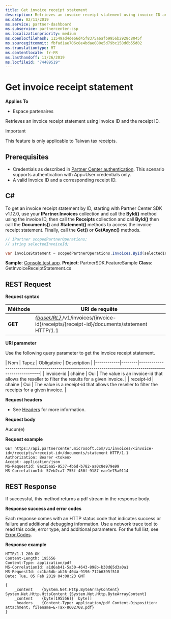 ```yaml
---
title: Get invoice receipt statement
description: Retrieves an invoice receipt statement using invoice ID and the receipt ID.
ms.date: 02/11/2019
ms.service: partner-dashboard
ms.subservice: partnercenter-csp
ms.localizationpriority: medium
ms.openlocfilehash: 11549ad4de66d45f8375a6afb9956b2928c8045f
ms.sourcegitcommit: fbfad1ae706c8e4bdae080e5d79bc158d6b55d02
ms.translationtype: MT
ms.contentlocale: fr-FR
ms.lasthandoff: 11/26/2019
ms.locfileid: "74489519"
---
```

# <a name="get-invoice-receipt-statement"></a>Get invoice receipt statement

**Applies To**

- Espace partenaires

Retrieves an invoice receipt statement using invoice ID and the receipt ID. 

> [!IMPORTANT]
> This feature is only applicable to Taiwan tax receipts.

## <a name="span-idprerequisitesspan-idprerequisitesspan-idprerequisitesprerequisites"></a><span id="Prerequisites"/><span id="prerequisites"/><span id="PREREQUISITES"/>Prerequisites

- Credentials as described in [Partner Center authentication](partner-center-authentication.md). This scenario supports authentication with App+User credentials only.
- A valid Invoice ID and a corresponding receipt ID.

## <a name="span-idc_span-idc_c"></a><span id="C_"/><span id="c_"/>C#

To get an invoice receipt statement by ID, starting with Partner Center SDK v1.12.0, use your **IPartner.Invoices** collection and call the **ById()** method using the invoice ID, then call the **Receipts** collection and call **ById()** then call the **Documents()** and **Statement()** methods to access the invoice receipt statement. Finally, call the **Get()** or **GetAsync()** methods.

``` csharp
// IPartner scopedPartnerOperations;
// string selectedInvoiceId;

var invoiceStatement = scopedPartnerOperations.Invoices.ById(selectedInvoiceId).Receipts.ById(selectedReceipt).Documents.Statement.Get();
```

**Sample**: [Console test app](console-test-app.md). **Project**: PartnerSDK.FeatureSample **Class**: GetInvoiceReceiptStatement.cs 

## <a name="span-idrequestspan-idrequestspan-idrequestrest-request"></a><span id="Request"/><span id="request"/><span id="REQUEST"/>REST Request

**Request syntax**

| Méthode  | URI de requête                                                                                                            |
|---------|------------------------------------------------------------------------------------------------------------------------|
| **GET** | [ *{baseURL}* ](partner-center-rest-urls.md)/v1/invoices/{invoice-id}/receipts/{receipt-id}/documents/statement HTTP/1.1 |

**URI parameter**

Use the following query parameter to get the invoice receipt statement.

| Nom       | Tapez   | Obligatoire | Description                                                                                    |
|------------|--------|-----------------------------------------------------------------------------------------------------------|
| invoice-id | chaîne | Oui      | The value is an invoice-id that allows the reseller to filter the results for a given invoice. |
| receipt-id | chaîne | Oui      | The value is a receipt-id that allows the reseller to filter the receipts for a given invoice. |
 
**Request headers**

- See [Headers](headers.md) for more information.

**Request body**

Aucun(e)

**Request example**

```http
GET https://api.partnercenter.microsoft.com/v1/invoices/<invoice-id>/receipts/<receipt-id>/documents/statement HTTP/1.1
Authorization: Bearer <token>
Accept: application/json
MS-RequestId: 8ac25aa5-9537-4b6d-b782-aa0c8e979e99
MS-CorrelationId: 57eb2ca7-755f-450f-9187-eae1e75a0114
```

## <a name="span-idresponsespan-idresponsespan-idresponserest-response"></a><span id="Response"/><span id="response"/><span id="RESPONSE"/>REST Response

If successful, this method returns a pdf stream in the response body.

**Response success and error codes**

Each response comes with an HTTP status code that indicates success or failure and additional debugging information. Use a network trace tool to read this code, error type, and additional parameters. For the full list, see [Error Codes](error-codes.md).

**Response example**

```http
HTTP/1.1 200 OK
Content-Length: 195556
Content-Type: application/pdf
MS-CorrelationId: a1d6ab41-5a30-4643-898b-b30d65d3a0a1
MS-RequestId: cc1ba6db-ab26-404a-9196-712b6395f518
Date: Tue, 05 Feb 2019 04:08:23 GMT

{
    _content    {System.Net.Http.ByteArrayContent}  System.Net.Http.HttpContent {System.Net.Http.ByteArrayContent}
    _content    {byte[195556]}  byte[]
    _headers    {Content-Type: application/pdf Content-Disposition: attachment; filename=E-Tax-8602768.pdf}
}
```
